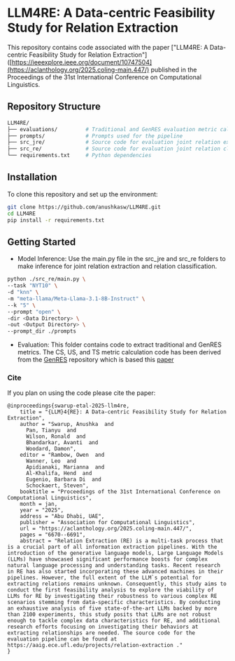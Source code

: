 # LLM4RE: A Data-centric Feasibility Study for Relation Extraction

This repository contains code associated with the paper ["LLM4RE: A Data-centric Feasibility Study for Relation Extraction"]([https://ieeexplore.ieee.org/document/10747504](https://aclanthology.org/2025.coling-main.447/) published in the Proceedings of the 31st International Conference on Computational Linguistics.

## Repository Structure
```bash
LLM4RE/
├── evaluations/         # Traditional and GenRES evaluation metric calculation
├── prompts/             # Prompts used for the pipeline
├── src_jre/             # Source code for evaluation joint relation extractors
├── src_re/              # Source code for evaluation joint relation classifiers
└── requirements.txt     # Python dependencies
```

## Installation
To clone this repository and set up the environment:

```bash
git clone https://github.com/anushkasw/LLM4RE.git
cd LLM4RE
pip install -r requirements.txt
```

## Getting Started
- Model Inference: Use the main.py file in the src_jre and src_re folders to make inference for joint relation extraction and relation classification.
```bash
python ./src_re/main.py \
--task "NYT10" \
-d "knn" \
-m "meta-llama/Meta-Llama-3.1-8B-Instruct" \
--k "5" \
--prompt "open" \
-dir <Data Directory> \
-out <Output Directory> \
--prompt_dir ./prompts

```
- Evaluation: This folder contains code to extract traditional and GenRES metrics. The CS, US, and TS metric calculation code has been derived from the [GenRES](https://github.com/pat-jj/GenRES) repository which is based this [paper](https://aclanthology.org/2024.naacl-long.155/)

### Cite
If you plan on using the code please cite the paper:

```
@inproceedings{swarup-etal-2025-llm4re,
    title = "{LLM}4{RE}: A Data-centric Feasibility Study for Relation Extraction",
    author = "Swarup, Anushka  and
      Pan, Tianyu  and
      Wilson, Ronald  and
      Bhandarkar, Avanti  and
      Woodard, Damon",
    editor = "Rambow, Owen  and
      Wanner, Leo  and
      Apidianaki, Marianna  and
      Al-Khalifa, Hend  and
      Eugenio, Barbara Di  and
      Schockaert, Steven",
    booktitle = "Proceedings of the 31st International Conference on Computational Linguistics",
    month = jan,
    year = "2025",
    address = "Abu Dhabi, UAE",
    publisher = "Association for Computational Linguistics",
    url = "https://aclanthology.org/2025.coling-main.447/",
    pages = "6670--6691",
    abstract = "Relation Extraction (RE) is a multi-task process that is a crucial part of all information extraction pipelines. With the introduction of the generative language models, Large Language Models (LLMs) have showcased significant performance boosts for complex natural language processing and understanding tasks. Recent research in RE has also started incorporating these advanced machines in their pipelines. However, the full extent of the LLM`s potential for extracting relations remains unknown. Consequently, this study aims to conduct the first feasibility analysis to explore the viability of LLMs for RE by investigating their robustness to various complex RE scenarios stemming from data-specific characteristics. By conducting an exhaustive analysis of five state-of-the-art LLMs backed by more than 2100 experiments, this study posits that LLMs are not robust enough to tackle complex data characteristics for RE, and additional research efforts focusing on investigating their behaviors at extracting relationships are needed. The source code for the evaluation pipeline can be found at https://aaig.ece.ufl.edu/projects/relation-extraction ."
}
```
